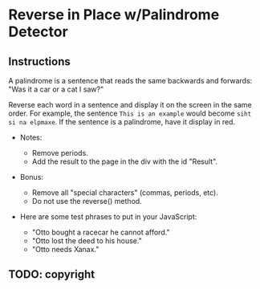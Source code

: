 # Reverse in Place w/Palindrome Detector

## Instructions

A palindrome is a sentence that reads the same backwards and forwards: "Was it a car or a cat I saw?"

Reverse each word in a sentence and display it on the screen in the same order. For example, the sentence ```This is an example``` would become ```siht si na elpmaxe```. If the sentence is a palindrome, have it display in red.

* Notes:
  * Remove periods.
  * Add the result to the page in the div with the id "Result".

* Bonus:
  * Remove all "special characters" (commas, periods, etc).
  * Do not use the reverse() method.


* Here are some test phrases to put in your JavaScript:
  * "Otto bought a racecar he cannot afford."
  * "Otto lost the deed to his house."
  * "Otto needs Xanax."

## TODO: copyright